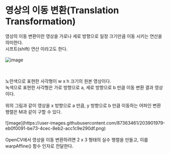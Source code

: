 # 영상의 이동 변환(Translation Transformation)

영상의 이동 변환이란 영상을 가로나 세로 방향으로 일정 크기만큼 이동 시키는 연산을 의미한다.
<br>
시프트(shift) 연산 이라고도 한다.
<br>
<br>
![image](https://user-images.githubusercontent.com/87363461/203901946-15130d80-237e-43fe-8ad6-4acedc4d89ff.png)

<br>
<br>
노란색으로 표현한 사각형이 w x h 크기의 원본 영상이다.
<br>
녹색으로 표현한 사각형은 가로 방향으로 a, 세로 방향으로 b 만큼 이동 변환 결과 영상이다.
<br>
<br>
위의 그림과 같이 영상을 x 방향으로 a 만큼, y 방향으로 b 만큼 이동하는 어파인 변환 행렬은 M과 같이 구할 수 있다.
<br>
<br>
![image](https://user-images.githubusercontent.com/87363461/203901979-eb0f0091-be73-4cec-8eb2-acc1c9e290df.png)
<br>
<br>
OpenCV에서 영상을 이동 변환하려면 2 x 3 형태의 실수 행렬을 만들고, 이를 warpAffine() 함수 인자로 전달한다.
